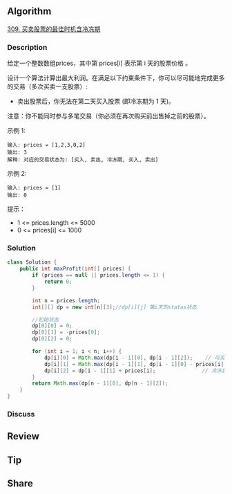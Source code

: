 ## Algorithm

[309. 买卖股票的最佳时机含冷冻期](https://leetcode.cn/problems/best-time-to-buy-and-sell-stock-with-cooldown/)

### Description

给定一个整数数组prices，其中第  prices[i] 表示第 i 天的股票价格 。​

设计一个算法计算出最大利润。在满足以下约束条件下，你可以尽可能地完成更多的交易（多次买卖一支股票）:

- 卖出股票后，你无法在第二天买入股票 (即冷冻期为 1 天)。

注意：你不能同时参与多笔交易（你必须在再次购买前出售掉之前的股票）。

示例 1:

```
输入: prices = [1,2,3,0,2]
输出: 3 
解释: 对应的交易状态为: [买入, 卖出, 冷冻期, 买入, 卖出]
```

示例 2:

```
输入: prices = [1]
输出: 0
``` 

提示：

- 1 <= prices.length <= 5000
- 0 <= prices[i] <= 1000

### Solution

```java 
class Solution {
    public int maxProfit(int[] prices) {
        if (prices == null || prices.length <= 1) {
            return 0;
        }

        int n = prices.length;
        int[][] dp = new int[n][3];//dp[i][j] 第i天的status状态

        //初始状态
        dp[0][0] = 0;
        dp[0][1] = -prices[0];
        dp[0][2] = 0;

        for (int i = 1; i < n; i++) {
            dp[i][0] = Math.max(dp[i - 1][0], dp[i - 1][2]);    // 可买状态
            dp[i][1] = Math.max(dp[i - 1][1], dp[i - 1][0] - prices[i]);  // 可卖状态
            dp[i][2] = dp[i - 1][1] + prices[i];               // 冷冻状态
        }
        return Math.max(dp[n - 1][0], dp[n - 1][2]);
    }
}
```

### Discuss

## Review


## Tip


## Share
